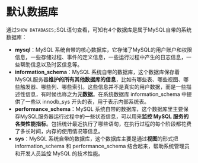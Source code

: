 # 默认数据库
通过`SHOW DATABASES;`SQL语句查看，可知有4个数据库是属于MySQL自带的系统数据库：
* **mysql**：MySQL 系统自带的核心数据库，它存储了MySQL的用户账户和权限信息，一些存储过程、事件的定义信息，一些运行过程中产生的日志信息，一些帮助信息以及时区信息等。
* **information_schema**：MySQL 系统自带的数据库，这个数据库保存着MySQL服务器**维护的所有其他数据库的信息**，比如有哪些表、哪些视图、哪些触发器、哪些列、哪些索引。这些信息并不是真实的用户数据，而是一些描述性信息，有时候也称之为**元数据**。在系统数据库 information_schema 中提供了一些以 innodb_sys 开头的表，用于表示内部系统表。
* **performance_schema**：MySQL 系统自带的数据库，这个数据库里主要保存MySQL服务器运行过程中的一些状态信息，可以用来**监控 MySQL 服务的各类性能指标**。包括统计最近执行了哪些语句，在执行过程的每个阶段都花费了多长时间，内存的使用情况等信息。
* **sys**：MySQL 系统自带的数据库，这个数据库主要是通过**视图**的形式把 information_schema 和 performance_schema 结合起来，帮助系统管理员和开发人员监控 MySQL 的技术性能。